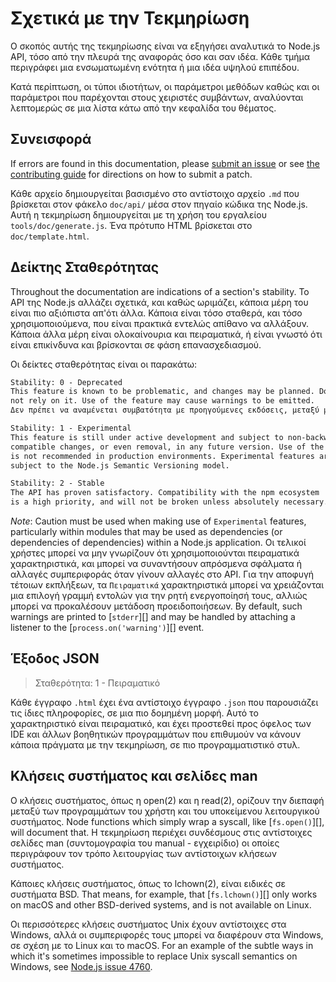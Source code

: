# Σχετικά με την Τεκμηρίωση

<!--introduced_in=v0.10.0-->

<!-- type=misc -->

Ο σκοπός αυτής της τεκμηρίωσης είναι να εξηγήσει αναλυτικά το Node.js API, τόσο από την πλευρά της αναφοράς όσο και σαν ιδέα. Κάθε τμήμα περιγράφει μια ενσωματωμένη ενότητα ή μια ιδέα υψηλού επιπέδου.

Κατά περίπτωση, οι τύποι ιδιοτήτων, οι παράμετροι μεθόδων καθώς και οι παράμετροι που παρέχονται στους χειριστές συμβάντων, αναλύονται λεπτομερώς σε μια λίστα κάτω από την κεφαλίδα του θέματος.

## Συνεισφορά

If errors are found in this documentation, please [submit an issue](https://github.com/nodejs/node/issues/new) or see [the contributing guide](https://github.com/nodejs/node/blob/master/CONTRIBUTING.md) for directions on how to submit a patch.

Κάθε αρχείο δημιουργείται βασισμένο στο αντίστοιχο αρχείο `.md` που βρίσκεται στον φάκελο `doc/api/` μέσα στον πηγαίο κώδικα της Node.js. Αυτή η τεκμηρίωση δημιουργείται με τη χρήση του εργαλείου `tools/doc/generate.js`. Ένα πρότυπο HTML βρίσκεται στο `doc/template.html`.

## Δείκτης Σταθερότητας

<!--type=misc-->

Throughout the documentation are indications of a section's stability. Το API της Node.js αλλάζει σχετικά, και καθώς ωριμάζει, κάποια μέρη του είναι πιο αξιόπιστα απ'ότι άλλα. Κάποια είναι τόσο σταθερά, και τόσο χρησιμοποιούμενα, που είναι πρακτικά εντελώς απίθανο να αλλάξουν. Κάποια άλλα μέρη είναι ολοκαίνουρια και πειραματικά, ή είναι γνωστό ότι είναι επικίνδυνα και βρίσκονται σε φάση επανασχεδιασμού.

Οι δείκτες σταθερότητας είναι οι παρακάτω:

```txt
Stability: 0 - Deprecated
This feature is known to be problematic, and changes may be planned. Do
not rely on it. Use of the feature may cause warnings to be emitted.
Δεν πρέπει να αναμένεται συμβατότητα με προηγούμενες εκδόσεις, μεταξύ μειζόνων εκδόσεων.
```

```txt
Stability: 1 - Experimental
This feature is still under active development and subject to non-backwards
compatible changes, or even removal, in any future version. Use of the feature
is not recommended in production environments. Experimental features are not
subject to the Node.js Semantic Versioning model.
```

```txt
Stability: 2 - Stable
The API has proven satisfactory. Compatibility with the npm ecosystem
is a high priority, and will not be broken unless absolutely necessary.
```

*Note*: Caution must be used when making use of `Experimental` features, particularly within modules that may be used as dependencies (or dependencies of dependencies) within a Node.js application. Οι τελικοί χρήστες μπορεί να μην γνωρίζουν ότι χρησιμοποιούνται πειραματικά χαρακτηριστικά, και μπορεί να συναντήσουν απρόσμενα σφάλματα ή αλλαγές συμπεριφοράς όταν γίνουν αλλαγές στο API. Για την αποφυγή τέτοιων εκπλήξεων, τα `Πειραματικά` χαρακτηριστικά μπορεί να χρειάζονται μια επιλογή γραμμή εντολών για την ρητή ενεργοποίησή τους, αλλιώς μπορεί να προκαλέσουν μετάδοση προειδοποιήσεων. By default, such warnings are printed to [`stderr`][] and may be handled by attaching a listener to the [`process.on('warning')`][] event.

## Έξοδος JSON

<!-- YAML
added: v0.6.12
-->

> Σταθερότητα: 1 - Πειραματικό

Κάθε έγγραφο `.html` έχει ένα αντίστοιχο έγγραφο `.json` που παρουσιάζει τις ίδιες πληροφορίες, σε μια πιο δομημένη μορφή. Αυτό το χαρακτηριστικό είναι πειραματικό, και έχει προστεθεί προς όφελος των IDE και άλλων βοηθητικών προγραμμάτων που επιθυμούν να κάνουν κάποια πράγματα με την τεκμηρίωση, σε πιο προγραμματιστικό στυλ.

## Κλήσεις συστήματος και σελίδες man

Ο κλήσεις συστήματος, όπως η open(2) και η read(2), ορίζουν την διεπαφή μεταξύ των προγραμμάτων του χρήστη και του υποκείμενου λειτουργικού συστήματος. Node functions which simply wrap a syscall, like [`fs.open()`][], will document that. Η τεκμηρίωση περιέχει συνδέσμους στις αντίστοιχες σελίδες man (συντομογραφία του manual - εγχειρίδιο) οι οποίες περιγράφουν τον τρόπο λειτουργίας των αντίστοιχων κλήσεων συστήματος.

Κάποιες κλήσεις συστήματος, όπως το lchown(2), είναι ειδικές σε συστήματα BSD. That means, for example, that [`fs.lchown()`][] only works on macOS and other BSD-derived systems, and is not available on Linux.

Οι περισσότερες κλήσεις συστήματος Unix έχουν αντίστοιχες στα Windows, αλλά οι συμπεριφορές τους μπορεί να διαφέρουν στα Windows, σε σχέση με το Linux και το macOS. For an example of the subtle ways in which it's sometimes impossible to replace Unix syscall semantics on Windows, see [Node.js issue 4760](https://github.com/nodejs/node/issues/4760).